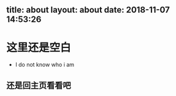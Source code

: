 title: about
layout: about
date: 2018-11-07 14:53:26
---
# 这里还是空白
- I do not know who i am
## 还是回主页看看吧